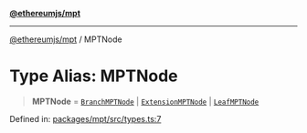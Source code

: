 [**@ethereumjs/mpt**](../README.md)

***

[@ethereumjs/mpt](../README.md) / MPTNode

# Type Alias: MPTNode

> **MPTNode** = [`BranchMPTNode`](../classes/BranchMPTNode.md) \| [`ExtensionMPTNode`](../classes/ExtensionMPTNode.md) \| [`LeafMPTNode`](../classes/LeafMPTNode.md)

Defined in: [packages/mpt/src/types.ts:7](https://github.com/ethereumjs/ethereumjs-monorepo/blob/master/packages/mpt/src/types.ts#L7)
